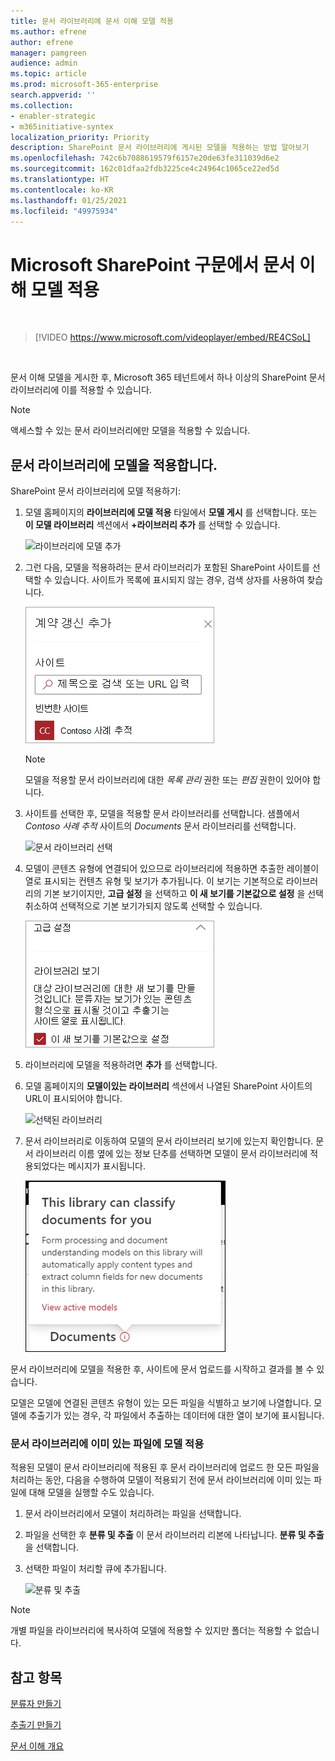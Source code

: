 ```yaml
---
title: 문서 라이브러리에 문서 이해 모델 적용
ms.author: efrene
author: efrene
manager: pamgreen
audience: admin
ms.topic: article
ms.prod: microsoft-365-enterprise
search.appverid: ''
ms.collection:
- enabler-strategic
- m365initiative-syntex
localization_priority: Priority
description: SharePoint 문서 라이브러리에 게시된 모델을 적용하는 방법 알아보기
ms.openlocfilehash: 742c6b7088619579f6157e20de63fe311039d6e2
ms.sourcegitcommit: 162c01dfaa2fdb3225ce4c24964c1065ce22ed5d
ms.translationtype: HT
ms.contentlocale: ko-KR
ms.lasthandoff: 01/25/2021
ms.locfileid: "49975934"
---
```

# <a name="apply-a-document-understanding-model-in-microsoft-sharepoint-syntex"></a>Microsoft SharePoint 구문에서 문서 이해 모델 적용

</br>

> [!VIDEO https://www.microsoft.com/videoplayer/embed/RE4CSoL]

</br>

문서 이해 모델을 게시한 후, Microsoft 365 테넌트에서 하나 이상의 SharePoint 문서 라이브러리에 이를 적용할 수 있습니다.

> [!NOTE]
> 액세스할 수 있는 문서 라이브러리에만 모델을 적용할 수 있습니다.


## <a name="apply-your-model-to-a-document-library"></a>문서 라이브러리에 모델을 적용합니다.

SharePoint 문서 라이브러리에 모델 적용하기:

1. 모델 홈페이지의 **라이브러리에 모델 적용** 타일에서 **모델 게시** 를 선택합니다. 또는 **이 모델 라이브러리** 섹션에서 **+라이브러리 추가** 를 선택할 수 있습니다. </br>

    ![라이브러리에 모델 추가](../media/content-understanding/apply-to-library.png)</br>

2. 그런 다음, 모델을 적용하려는 문서 라이브러리가 포함된 SharePoint 사이트를 선택할 수 있습니다. 사이트가 목록에 표시되지 않는 경우, 검색 상자를 사용하여 찾습니다.</br>

    ![사이트 선택](../media/content-understanding/site-search.png)</br>

    > [!NOTE]
    > 모델을 적용할 문서 라이브러리에 대한 *목록 관리* 권한 또는 *편집* 권한이 있어야 합니다.</br>

3. 사이트를 선택한 후, 모델을 적용할 문서 라이브러리를 선택합니다. 샘플에서 *Contoso 사례 추적* 사이트의 *Documents* 문서 라이브러리를 선택합니다.</br>

    ![문서 라이브러리 선택](../media/content-understanding/select-doc-library.png)</br>

4. 모델이 콘텐츠 유형에 연결되어 있으므로 라이브러리에 적용하면 추출한 레이블이 열로 표시되는 컨텐츠 유형 및 보기가 추가됩니다. 이 보기는 기본적으로 라이브러리의 기본 보기이지만, **고급 설정** 을 선택하고 **이 새 보기를 기본값으로 설정** 을 선택 취소하여 선택적으로 기본 보기가되지 않도록 선택할 수 있습니다.</br>

    ![라이브러리 보기](../media/content-understanding/library-view.png)</br>

5. 라이브러리에 모델을 적용하려면 **추가** 를 선택합니다. 
6. 모델 홈페이지의 **모델이있는 라이브러리** 섹션에서 나열된 SharePoint 사이트의 URL이 표시되어야 합니다.</br>

    ![선택된 라이브러리](../media/content-understanding/selected-library.png)</br>

7. 문서 라이브러리로 이동하여 모델의 문서 라이브러리 보기에 있는지 확인합니다. 문서 라이브러리 이름 옆에 있는 정보 단추를 선택하면 모델이 문서 라이브러리에 적용되었다는 메시지가 표시됩니다.

    ![정보 보기](../media/content-understanding/info-du.png)</br> 


문서 라이브러리에 모델을 적용한 후, 사이트에 문서 업로드를 시작하고 결과를 볼 수 있습니다.

모델은 모델에 연결된 콘텐츠 유형이 있는 모든 파일을 식별하고 보기에 나열합니다. 모델에 추출기가 있는 경우, 각 파일에서 추출하는 데이터에 대한 열이 보기에 표시됩니다.

### <a name="apply-the-model-to-files-already-in-the-document-library"></a>문서 라이브러리에 이미 있는 파일에 모델 적용

적용된 모델이 문서 라이브러리에 적용된 후 문서 라이브러리에 업로드 한 모든 파일을 처리하는 동안, 다음을 수행하여 모델이 적용되기 전에 문서 라이브러리에 이미 있는 파일에 대해 모델을 실행할 수도 있습니다.

1. 문서 라이브러리에서 모델이 처리하려는 파일을 선택합니다.
2. 파일을 선택한 후 **분류 및 추출** 이 문서 라이브러리 리본에 나타납니다. **분류 및 추출** 을 선택합니다.
3. 선택한 파일이 처리할 큐에 추가됩니다.

      ![분류 및 추출](../media/content-understanding/extract-classify.png)</br> 

> [!NOTE]
> 개별 파일을 라이브러리에 복사하여 모델에 적용할 수 있지만 폴더는 적용할 수 없습니다.

## <a name="see-also"></a>참고 항목
[분류자 만들기](create-a-classifier.md)

[추출기 만들기](create-an-extractor.md)

[문서 이해 개요](document-understanding-overview.md)


